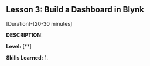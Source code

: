 ## Lesson 3: Build a Dashboard in Blynk
[Duration]-[20-30 minutes]

**DESCRIPTION:**

**Level:** [**]

**Skills Learned:**
1. 

